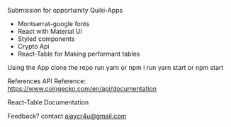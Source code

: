 

  Submission for opportuinity Quiki-Apps

* Montserrat-google fonts
* React with Material UI
* Styled components
* Crypto Api  
* React-Table for Making performant tables


Using the App
clone the repo
run yarn or npm i
run yarn start or npm start


References
API Reference: https://www.coingecko.com/en/api/documentation


React-Table Documentation

Feedback?
contact ajaycr4u@gmail.com
